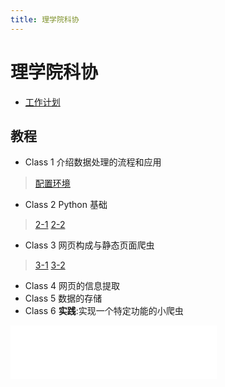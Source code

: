 ```yaml
---
title: 理学院科协
---
```


# 理学院科协

* [工作计划](./task)

## 教程

* Class 1 介绍数据处理的流程和应用
> [配置环境](./tutorial-Class1)
* Class 2 Python 基础
> [2-1](./tutorial-Class2-1)
> [2-2](./tutorial-Class2-2)
* Class 3 网页构成与静态页面爬虫
> [3-1](./tutorial-Class3-1)
> [3-2](./tutorial-Class3-2)
* Class 4 网页的信息提取
* Class 5 数据的存储
* Class 6 **实践**:实现一个特定功能的小爬虫

<iframe frameborder="no" border="0" marginwidth="0" marginheight="0" width=330 height=86 src="//music.163.com/outchain/player?type=2&id=640866&auto=0&height=66"></iframe>